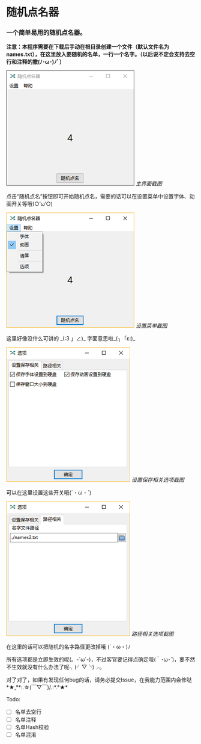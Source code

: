 # 随机点名器
### 一个简单易用的随机点名器。
**注意：本程序需要在下载后手动在根目录创建一个文件（默认文件名为names.txt），在这里放入要随机的名单，一行一个名字。（以后说不定会支持去空行和注释的撒(ﾉ･ω･)ﾉﾞ）**

![主界面截图](./截图/主界面.PNG)
*主界面截图*

点击“随机点名”按钮即可开始随机点名，需要的话可以在设置菜单中设置字体、动画开关等哦(○’ω’○)

![设置菜单截图](./截图/菜单.PNG)
*设置菜单截图*

这里好像没什么可讲的 \_(:3 」∠)\_ 字面意思啦\_(┐「ε:)\_

![设置保存相关选项截图](./截图/设置保存相关选项.PNG)
*设置保存相关选项截图*

可以在这里设置这些开关哦(´・ω・`)

![路径相关选项截图](./截图/路径相关选项.PNG)
*路径相关选项截图*

在这里的话可以把随机的名字路径更改掉哦 (´・ω・)ﾉ

所有选项都是立即生效的呢(。-`ω´-)，不过客官要记得点确定哦(｀･ω･´)，要不然不生效就没有什么办法了呢╮(╯▽╰)╭。

对了对了，如果有发现任何bug的话，请务必提交Issue，在我能力范围内会修哒 \*★,°\*:.☆\(￣▽￣)/.:\*.°★\*  

Todo:
- [ ] 名单去空行
- [ ] 名单注释
- [ ] 名单Hash校验
- [ ] 名单混淆
